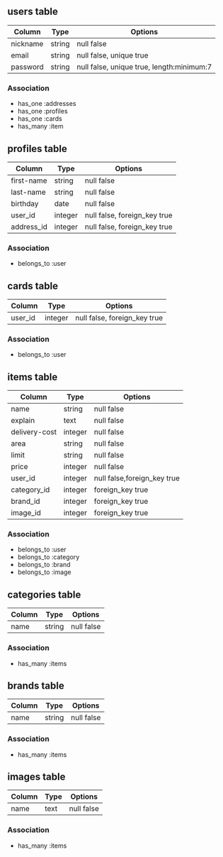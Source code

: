 ## users table

|Column|Type|Options|
|------|----|-------|
|nickname|string|null false|
|email|string|null false, unique true|
|password|string|null false, unique true, length:minimum:7|

### Association
- has_one :addresses
- has_one :profiles
- has_one :cards
- has_many :item


## profiles table

|Column|Type|Options|
|------|----|-------|
|first-name|string|null false|
|last-name|string|null false|
|birthday|date|null false|
|user_id|integer|null false, foreign_key true|
|address_id|integer|null false, foreign_key true|

### Association
- belongs_to :user


## cards table

|Column|Type|Options|
|------|----|-------|
|user_id|integer|null false, foreign_key true|

### Association
- belongs_to :user


## items table

|Column|Type|Options|
|------|----|-------|
|name|string|null false|
|explain|text|null false|
|delivery-cost|integer|null false|
|area|string|null false|
|limit|string|null false|
|price|integer|null false|
|user_id|integer|null false,foreign_key true|
|category_id|integer|foreign_key true|
|brand_id|integer|foreign_key true|
|image_id|integer|foreign_key true|

### Association
- belongs_to :user
- belongs_to :category
- belongs_to :brand
- belongs_to :image


## categories table

|Column|Type|Options|
|------|----|-------|
|name|string|null false|

### Association
- has_many :items


## brands table

|Column|Type|Options|
|------|----|-------|
|name|string|null false|

### Association
- has_many :items


## images table

|Column|Type|Options|
|------|----|-------|
|name|text|null false|

### Association
- has_many :items